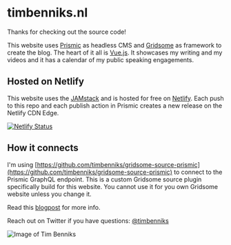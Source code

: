# timbenniks.nl
Thanks for checking out the source code!

This website uses [Prismic](https://prismic.io/) as headless CMS and [Gridsome](https://gridsome.org/) as framework to create the blog. The heart of it all is [Vue.js](https://vuejs.org/). It showcases my writing and my videos and it has a calendar of my public speaking engagements.

## Hosted on Netlify

This website uses the [JAMstack](https://jamstack.wtf/) and is hosted for free on [Netlify](https://netlify.com/). Each push to this repo and each publish action in Prismic creates a new release on the Netlify CDN Edge.

[![Netlify Status](https://api.netlify.com/api/v1/badges/bcd6e2bb-e73d-443d-ab4e-3b9e728132b1/deploy-status)](https://app.netlify.com/sites/timbenniks/deploys)

## How it connects

I'm using [https://github.com/timbenniks/gridsome-source-prismic](https://github.com/timbenniks/gridsome-source-prismic) to connect to the Prismic GraphQL endpoint. This is a custom Gridsome source plugin specifically build for this website. You cannot use it for you own Gridsome website unless you change it.

Read this [blogpost](https://timbenniks.nl/writings/a-new-website/) for more info.

Reach out on Twitter if you have questions: [@timbenniks](https://twitter.com/timbenniks)

![Image of Tim Benniks](https://timbenniks.nl/assets/static/favicon-512.png)
